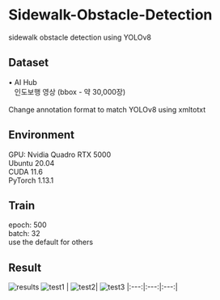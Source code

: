 # Sidewalk-Obstacle-Detection
sidewalk obstacle detection using YOLOv8

## Dataset
<div style="display:flex; flex-direction:row;">
  • AI Hub
</div>
<div style="display:flex; flex-direction:row;">
  &nbsp&nbsp 인도보행 영상 (bbox - 약 30,000장)
</div>
<br>
<div style="display:flex; flex-direction:row;">
Change annotation format to match YOLOv8 using xmltotxt
</div>

## Environment
<div style="display:flex; flex-direction:row;">
  GPU: Nvidia Quadro RTX 5000
</div>
<div style="display:flex; flex-direction:row;">
  Ubuntu 20.04
</div>
<div style="display:flex; flex-direction:row;">
  CUDA 11.6
</div>
<div style="display:flex; flex-direction:row;">
  PyTorch 1.13.1
</div>

## Train
<div style="display:flex; flex-direction:row;">
  epoch: 500
</div>
<div style="display:flex; flex-direction:row;">
  batch: 32
</div>
<div style="display:flex; flex-direction:row;">
  use the default for others
</div>

## Result
![results](https://github.com/the0807/Sidewalk-Obstacle-Detection/assets/73097985/5ce80c1f-38bc-475f-8a24-21334fcb01b2)
![test1](https://github.com/the0807/Sidewalk-Obstacle-Detection/assets/73097985/65f696d6-8b42-4a75-8fe2-e5fcb837912e) | ![test2](https://github.com/the0807/Sidewalk-Obstacle-Detection/assets/73097985/2c1b2be1-698f-40cb-827d-6254e157683a)| ![test3](https://github.com/the0807/Sidewalk-Obstacle-Detection/assets/73097985/175f7094-304e-47ce-afcd-25e66c64dc18)
|:---:|:---:|:---:|
